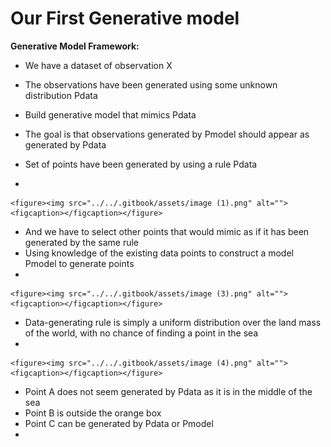# Our First Generative model

**Generative Model Framework:**

* We have a dataset of observation X
* The observations have been generated using some unknown distribution Pdata
* Build generative model that mimics Pdata
* The goal is that observations generated by Pmodel should appear as generated by Pdata



* Set of points have been generated by using a rule Pdata
*

    <figure><img src="../../.gitbook/assets/image (1).png" alt=""><figcaption></figcaption></figure>
* And we have to select other points that would mimic as if it has been generated by the same rule
* Using knowledge of the existing data points to construct a model Pmodel to generate points
*

    <figure><img src="../../.gitbook/assets/image (3).png" alt=""><figcaption></figcaption></figure>
* Data-generating rule is simply a uniform distribution over the land mass of the world, with no chance of finding a point in the sea&#x20;
*

    <figure><img src="../../.gitbook/assets/image (4).png" alt=""><figcaption></figcaption></figure>
* Point A does not seem generated by Pdata as it is in the middle of the sea
* Point B is outside the orange box
* Point C can be generated by Pdata or Pmodel
*
